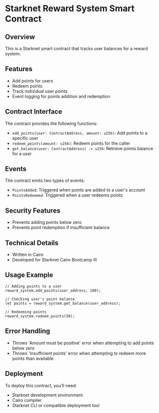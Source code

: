 # Starknet Reward System Smart Contract

## Overview
This is a Starknet smart contract that tracks user balances for a reward system.

## Features
- Add points for users
- Redeem points
- Track individual user points
- Event logging for points addition and redemption

## Contract Interface
The contract provides the following functions:
- `add_points(user: ContractAddress, amount: u256)`: Add points to a specific user
- `redeem_points(amount: u256)`: Redeem points for the caller
- `get_balance(user: ContractAddress) -> u256`: Retrieve points balance for a user

## Events
The contract emits two types of events:
- `PointsAdded`: Triggered when points are added to a user's account
- `PointsRedeemed`: Triggered when a user redeems points

## Security Features
- Prevents adding points below zero
- Prevents point redemption if insufficient balance

## Technical Details
- Written in Cairo
- Developed for Starknet Cairo Bootcamp III

## Usage Example
```cairo
// Adding points to a user
reward_system.add_points(user_address, 100);

// Checking user's point balance
let points = reward_system.get_balance(user_address);

// Redeeming points
reward_system.redeem_points(50);
```

## Error Handling
- Throws 'Amount must be positive' error when attempting to add points below zero
- Throws 'Insufficient points' error when attempting to redeem more points than available

## Deployment
To deploy this contract, you'll need:
- Starknet development environment
- Cairo compiler
- Starknet CLI or compatible deployment tool

